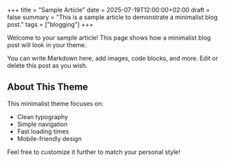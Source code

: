 +++
title = "Sample Article"
date = 2025-07-19T12:00:00+02:00
draft = false
summary = "This is a sample article to demonstrate a minimalist blog post."
tags = ["blogging"]
+++

Welcome to your sample article! This page shows how a minimalist blog post will look in your theme.

You can write Markdown here, add images, code blocks, and more. Edit or delete this post as you wish.

## About This Theme

This minimalist theme focuses on:
- Clean typography
- Simple navigation
- Fast loading times
- Mobile-friendly design

Feel free to customize it further to match your personal style!
